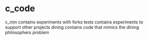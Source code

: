 c_code
======
c_nim contains experiments with forks
tests contains experiments to support other projects
dining contains code that mimics the dining philosophers problem

